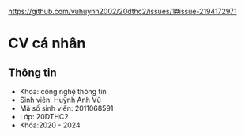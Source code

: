 https://github.com/vuhuynh2002/20dthc2/issues/1#issue-2194172971

# CV cá nhân
 
## Thông tin
* Khoa: công nghệ thông tin
* Sinh viên: Huỳnh Anh Vũ
* Mã số sinh viên: 2011068591
* Lớp: 20DTHC2
* Khóa:2020 - 2024

